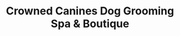 ---
title: "Crowned Canines Dog Grooming Spa & Boutique"
url: /mississauga/crowned-canines-dog-grooming-spa-und-boutique/
shop: Tiere
---